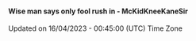 #### Wise man says only fool rush in - McKidKneeKaneSir
Updated on 16/04/2023 - 00:45:00 (UTC) Time Zone
